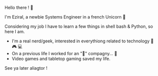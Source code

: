 Hello there ! 👋 

I'm Eziral, a newbie Systems Engineer in a french Unicorn 🦄

Considering my job I have to learn a few things in shell bash & Python, so here I am. 

- I'm a real nerd/geek, interested in everythiong related to technology 👾 🎮 💻
- On a previous life I worked for an "🍎" compagny... 🤫
- Video games and tabletop gaming saved my life. 

See ya later aliagtor ! 
